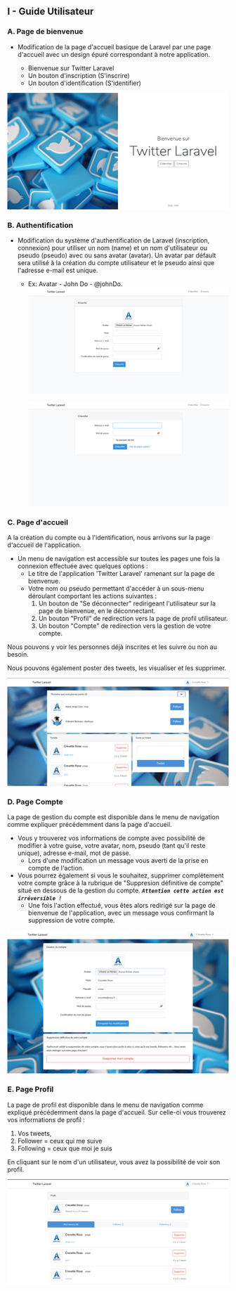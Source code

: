 ## I - Guide Utilisateur

### A. Page de bienvenue

-   Modification de la page d'accueil basique de Laravel par une page d'accueil avec un design épuré correspondant à notre application.

    -   Bienvenue sur Twitter Laravel
    -   Un bouton d'inscription (S'inscrire)
    -   Un bouton d'identification (S'identifier)

![docs/Welcome.jpg](Welcome.jpg)

### B. Authentification

-   Modification du système d'authentification de Laravel (inscription, connexion) pour utiliser un nom (name) et un nom d'utilisateur ou pseudo (pseudo) avec ou sans avatar (avatar). Un avatar par défault sera utilisé à la création du compte utilisateur et le pseudo ainsi que l'adresse e-mail est unique.

    -   Ex: Avatar - John Do - @johnDo.
        ![docs/inscription.jpg](inscription.jpg)

        ![docs/login.jpg](login.jpg)

### C. Page d'accueil

A la création du compte ou à l'identification, nous arrivons sur la page d'accueil de l'application.

-   Un menu de navigation est accessible sur toutes les pages une fois la connexion effectuée avec quelques options :
    -   Le titre de l'application 'Twitter Laravel' ramenant sur la page de bienvenue.
    -   Votre nom ou pseudo permettant d'accéder à un sous-menu déroulant comportant les actions suivantes :
        1. Un bouton de "Se déconnecter" redirigeant l'utilisateur sur la page de bienvenue, en le déconnectant.
        2. Un bouton "Profil" de redirection vers la page de profil utilisateur.
        3. Un bouton "Compte" de redirection vers la gestion de votre compte.

Nous pouvons y voir les personnes déjà inscrites et les suivre ou non au besoin.

Nous pouvons également poster des tweets, les visualiser et les supprimer.

![docs/accueil.png](accueil.png)

### D. Page Compte

La page de gestion du compte est disponible dans le menu de navigation comme expliquer précédemment dans la page d'accueil.

-   Vous y trouverez vos informations de compte avec possibilité de modifier à votre guise, votre avatar, nom, pseudo (tant qu'il reste unique), adresse e-mail, mot de passe.
    -   Lors d'une modification un message vous averti de la prise en compte de l'action.
-   Vous pourrez également si vous le souhaitez, supprimer complétement votre compte grâce à la rubrique de "Suppresion définitive de compte" situé en dessous de la gestion du compte.
    **_`Attention cette action est irréversible !`_**
    -   Une fois l'action effectué, vous êtes alors redirigé sur la page de bienvenue de l'application, avec un message vous confirmant la suppression de votre compte.

![docs/compte.jpg](compte.jpg)

### E. Page Profil

La page de profil est disponible dans le menu de navigation comme expliqué précédemment dans la page d'accueil.
Sur celle-ci vous trouverez vos informations de profil :

1. Vos tweets,
2. Follower = ceux qui me suive
3. Following = ceux que moi je suis

En cliquant sur le nom d'un utilisateur, vous avez la possibilité de voir son profil.

![profil.png](profil.png)
